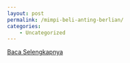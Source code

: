 ```yaml
---
layout: post
permalink: /mimpi-beli-anting-berlian/
categories:
    - Uncategorized
---
```


[Baca Selengkapnya](/10)